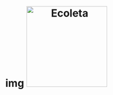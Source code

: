 <h1 align="center">
img <img alt="Ecoleta" title="Ecoleta" src="https://user-images.githubusercontent.com/60319097/89061498-2b3a6580-d33b-11ea-9621-a7e85b03f871.png" width="220px" />  
</h1>
